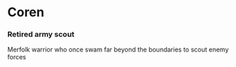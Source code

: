 # Coren
### Retired army scout

Merfolk warrior who once swam far beyond the boundaries to scout enemy forces